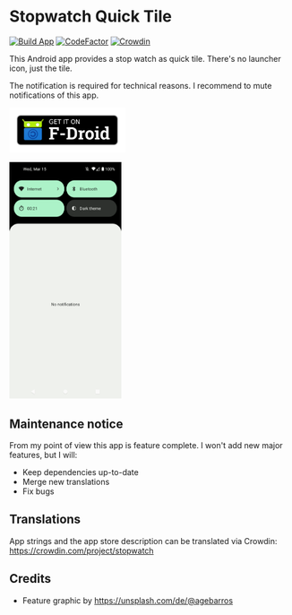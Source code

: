# Stopwatch Quick Tile

[![Build App](https://github.com/mueller-ma/Stopwatch/actions/workflows/build.yml/badge.svg)](https://github.com/mueller-ma/Stopwatch/actions/workflows/build.yml)
[![CodeFactor](https://www.codefactor.io/repository/github/mueller-ma/stopwatch/badge)](https://www.codefactor.io/repository/github/mueller-ma/stopwatch)
[![Crowdin](https://badges.crowdin.net/stopwatch/localized.svg)](https://crowdin.com/project/stopwatch)

This Android app provides a stop watch as quick tile. There's no launcher icon, just the tile.

The notification is required for technical reasons. I recommend to mute notifications of this app.

[<img src="assets/get-it-on-fdroid.png" alt="Get it on F-Droid" height="80">](https://f-droid.org/packages/com.github.muellerma.stopwatch/)

<img src="fastlane/metadata/android/en-US/images/phoneScreenshots/1.png" alt="Screenshot" width=200px>

## Maintenance notice

From my point of view this app is feature complete. I won't add new major features, but I will:
* Keep dependencies up-to-date
* Merge new translations
* Fix bugs

## Translations

App strings and the app store description can be translated via Crowdin: https://crowdin.com/project/stopwatch

## Credits

* Feature graphic by https://unsplash.com/de/@agebarros
